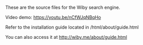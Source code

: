 These are the source files for the Wiby search engine.

Video demo: https://youtu.be/nCfWJqNBqHo

Refer to the installation guide located in /html/about/guide.html

You can also access it at http://wiby.me/about/guide.html
